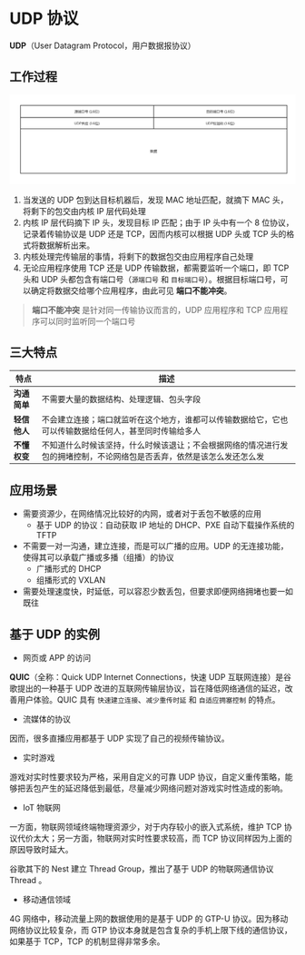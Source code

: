 # UDP 协议

**UDP**（User Datagram Protocol，用户数据报协议）

## 工作过程

![UDP 包头](../.images/udp-header.png)

1. 当发送的 UDP 包到达目标机器后，发现 MAC 地址匹配，就摘下 MAC 头，将剩下的包交由内核 IP 层代码处理
2. 内核 IP 层代码摘下 IP 头，发现目标 IP 匹配；由于 IP 头中有一个 8 位协议，记录着传输协议是 UDP 还是 TCP，因而内核可以根据 UDP 头或 TCP 头的格式将数据解析出来。
3. 内核处理完传输层的事情，将剩下的数据包交由应用程序自己处理
4. 无论应用程序使用 TCP 还是 UDP 传输数据，都需要监听一个端口，即 TCP 头和 UDP 头都包含有端口号（`源端口号` 和 `目标端口号`）。根据目标端口号，可以确定将数据交给哪个应用程序，由此可见 **端口不能冲突**。

> **端口不能冲突** 是针对同一传输协议而言的，UDP 应用程序和 TCP 应用程序可以同时监听同一个端口号

## 三大特点

| 特点         | 描述                                                                                                                   |
| ------------ | ---------------------------------------------------------------------------------------------------------------------- |
| **沟通简单** | 不需要大量的数据结构、处理逻辑、包头字段                                                                               |
| **轻信他人** | 不会建立连接；端口就监听在这个地方，谁都可以传输数据给它，它也可以传输数据给任何人，甚至同时传输给多人                 |
| **不懂权变** | 不知道什么时候该坚持，什么时候该退让；不会根据网络的情况进行发包的拥堵控制，不论网络包是否丢弃，依然是该怎么发还怎么发 |

## 应用场景

* 需要资源少，在网络情况比较好的内网，或者对于丢包不敏感的应用
  * 基于 UDP 的协议：自动获取 IP 地址的 DHCP、PXE 自动下载操作系统的 TFTP
* 不需要一对一沟通，建立连接，而是可以广播的应用。UDP 的无连接功能，使得其可以承载广播或多播（组播）的协议
  * 广播形式的 DHCP
  * 组播形式的 VXLAN
* 需要处理速度快，时延低，可以容忍少数丢包，但要求即便网络拥堵也要一如既往

## 基于 UDP 的实例

* 网页或 APP 的访问

**QUIC**（全称：Quick UDP Internet Connections，快速 UDP 互联网连接）是谷歌提出的一种基于 UDP 改进的互联网传输层协议，旨在降低网络通信的延迟，改善用户体验。QUIC 具有 `快速建立连接`、`减少重传时延` 和 `自适应拥塞控制` 的特点。

* 流媒体的协议

因而，很多直播应用都基于 UDP 实现了自己的视频传输协议。

* 实时游戏

游戏对实时性要求较为严格，采用自定义的可靠 UDP 协议，自定义重传策略，能够把丢包产生的延迟降低到最低，尽量减少网络问题对游戏实时性造成的影响。

* IoT 物联网

一方面，物联网领域终端物理资源少，对于内存较小的嵌入式系统，维护 TCP 协议代价太大；另一方面，物联网对实时性要求较高，而 TCP 协议同样因为上面的原因导致时延大。

谷歌其下的 Nest 建立 Thread Group，推出了基于 UDP 的物联网通信协议 Thread 。

* 移动通信领域

4G 网络中，移动流量上网的数据使用的是基于 UDP 的 GTP-U 协议。因为移动网络协议比较复杂，而 GTP 协议本身就是包含复杂的手机上限下线的通信协议，如果基于 TCP，TCP 的机制显得非常多余。
